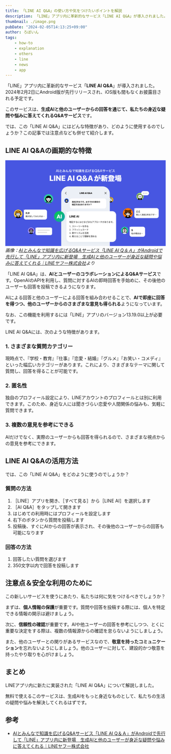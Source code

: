 ```yaml
---
title: 「LINE AI Q&A」の使い方や気をつけたいポイントを解説
description: 「LINE」アプリ内に革新的なサービス「LINE AI Q&A」が導入されました。2024年2月2日にAndroid版が先行リリースされ、iOS版も間もなくお披露目される予定です。このサービスは、生成AIと他のユーザーからの回答を通じて、私たちの身近な疑問や悩みに答えてくれるQ&Aサービスです。では、この「LINE AI Q&A」にはどんな特徴があり、どのように使用するのでしょうか？この記事では注意点なども併せて紹介します。
thumbnail: ./image.png
pubDate: "2024-02-05T14:13:25+09:00"
author: ろぼいん
tags:
    - how-to
    - explanation
    - others
    - line
    - news
    - app
---
```


「LINE」アプリ内に革新的なサービス「**LINE AI Q&A**」が導入されました。2024年2月2日にAndroid版が先行リリースされ、iOS版も間もなくお披露目される予定です。

このサービスは、**生成AIと他のユーザーからの回答を通じて、私たちの身近な疑問や悩みに答えてくれるQ&Aサービス**です。

では、この「LINE AI Q&A」にはどんな特徴があり、どのように使用するのでしょうか？この記事では注意点なども併せて紹介します。

## LINE AI Q&Aの画期的な特徴

![LINE AI Q&Aの公式の告知画像](image.png)
*画像：[AIとみんなで知識を広げるQ&Aサービス「LINE AI Q＆Ａ」がAndroidで先行して「LINE」アプリ内に新登場　生成AIと他のユーザーが身近な疑問や悩みに答えてくれる｜LINEヤフー株式会社](https://www.lycorp.co.jp/ja/news/release/001245/)より*

「LINE AI Q&A」は、**AIとユーザーのコラボレーションによるQ&Aサービス**です。OpenAIのAPIを利用し、質問に対するAIの即時回答を手始めに、その後他のユーザーも回答を投稿できるようになります。

AIによる回答と他のユーザーによる回答を組み合わせることで、**AIで即座に回答を得つつ、他のユーザーからのさまざまな意見も得られる**ようになっています。

なお、この機能を利用するには「LINE」アプリのバージョン13.19.0以上が必要です。

LINE AI Q&Aには、次のような特徴があります。

### 1. さまざまな質問カテゴリー

現時点で、『学校・教育』『仕事』『恋愛・結婚』『グルメ』『お笑い・コメディ』といった幅広いカテゴリーがあります。これにより、さまざまなテーマに関して質問し、回答を得ることが可能です。

### 2. 匿名性

独自のプロフィール設定により、LINEアカウントのプロフィールとは別に利用できます。このため、身近な人には聞きづらい恋愛や人間関係の悩みも、気軽に質問できます。

### 3. 複数の意見を参考にできる

AIだけでなく、実際のユーザーからも回答を得られるので、さまざまな視点からの意見を参考にできます。

## LINE AI Q&Aの活用方法

では、この「LINE AI Q&A」をどのように使うのでしょうか？

### 質問の方法

1. ［LINE］アプリを開き、［すべて見る］から［LINE AI］を選択します
2. ［AI Q&A］をタップして開きます
3. はじめての利用時にはプロフィールを設定します
4. 右下のボタンから質問を投稿します
5. 投稿後、すぐにAIからの回答が表示され、その後他のユーザーからの回答も可能になります

### 回答の方法

1. 回答したい質問を選びます
2. 350文字以内で回答を投稿します

## 注意点＆安全な利用のために

この新しいサービスを使うにあたり、私たちは何に気をつけるべきでしょうか？

まずは、**個人情報の保護**が重要です。質問や回答を投稿する際には、個人を特定できる情報の開示は避けましょう。

次に、**信頼性の確認**が重要です。AIや他ユーザーの回答を参考にしつつ、とくに重要な決定をする際は、複数の情報源からの確認を怠らないようにしましょう。

また、他のユーザーとの関りがあるサービスなので、**敬意を持ったコミュニケーション**を忘れないようにしましょう。他のユーザーに対して、建設的かつ敬意を持ったやり取りを心がけましょう。

## まとめ

LINEアプリ内に新たに実装された「LINE AI Q&A」について解説しました。

無料で使えるこのサービスは、生成AIをもっと身近なものとして、私たちの生活の疑問や悩みを解決してくれるはずです。

## 参考

- [AIとみんなで知識を広げるQ&Aサービス「LINE AI Q＆Ａ」がAndroidで先行して「LINE」アプリ内に新登場　生成AIと他のユーザーが身近な疑問や悩みに答えてくれる｜LINEヤフー株式会社](https://www.lycorp.co.jp/ja/news/release/001245/)
